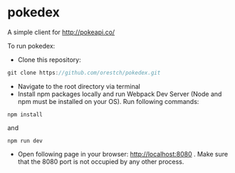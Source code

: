# pokedex
A simple client for http://pokeapi.co/

To run pokedex:
 * Clone this repository:
```javascript
git clone https://github.com/orestch/pokedex.git
```
 * Navigate to the root directory via terminal 
 * Install npm packages locally and run Webpack Dev Server (Node and npm must be installed on your OS). Run following commands:
 ```
npm install
```
and

 ```
npm run dev
```
 * Open following page in your browser: [http://localhost:8080](http://localhost:8080) . Make sure that the 8080 port is not occupied by any other process.

